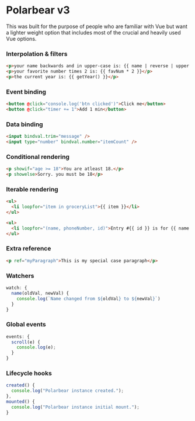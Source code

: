 # Polarbear v3

This was built for the purpose of people who are familiar with Vue but want a lighter weight option that includes most of the crucial and heavily used Vue options.

### Interpolation & filters

```html
<p>your name backwards and in upper-case is: {{ name | reverse | upper }}</p>
<p>your favorite number times 2 is: {{ favNum * 2 }}</p>
<p>the current year is: {{ getYear() }}</p>
```

### Event binding

```html
<button @click="console.log('btn clicked')">Click me</button>
<button @click="timer += 1">Add 1 min</button>
```

### Data binding 

```html
<input bindval.trim="message" />
<input type="number" bindval.number="itemCount" />
```

### Conditional rendering

```html
<p showif="age >= 18">You are atleast 18.</p>
<p showelse>Sorry. you must be 18</p>
```

### Iterable rendering

```html
<ul>
  <li loopfor="item in groceryList">{{ item }}</li>
</ul>

<ul>
  <li loopfor="(name, phoneNumber, id)">Entry #{{ id }} is for {{ name }} with number: {{ phoneNumber }}</li>
</ul>
```

### Extra reference

```html
<p ref="myParagraph">This is my special case paragraph</p>
```

### Watchers

```javascript
watch: {
  name(oldVal, newVal) {
    console.log(`Name changed from ${oldVal} to ${newVal}`)
  }
}
```

### Global events

```javascript
events: {
  scroll(e) {
    console.log(e);
  }
}
```

### Lifecycle hooks

```javascript
created() {
  console.log("Polarbear instance created.");
},
mounted() {
  console.log("Polarbear instance initial mount.");
}
```




